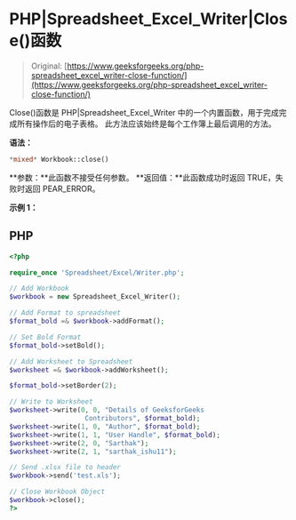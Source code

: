 # PHP|Spreadsheet_Excel_Writer|Close()函数

> Original: [https://www.geeksforgeeks.org/php-spreadsheet_excel_writer-close-function/](https://www.geeksforgeeks.org/php-spreadsheet_excel_writer-close-function/)

Close()函数是 PHP|Spreadsheet_Excel_Writer 中的一个内置函数，用于完成完成所有操作后的电子表格。 此方法应该始终是每个工作簿上最后调用的方法。

**语法：**

```php
*mixed* Workbook::close()
```

**参数：**此函数不接受任何参数。
**返回值：**此函数成功时返回 TRUE，失败时返回 PEAR_ERROR。

**示例 1：**

## PHP

```php
<?php

require_once 'Spreadsheet/Excel/Writer.php';

// Add Workbook
$workbook = new Spreadsheet_Excel_Writer();

// Add Format to spreadsheet
$format_bold =& $workbook->addFormat();

// Set Bold Format
$format_bold->setBold();

// Add Worksheet to Spreadsheet
$worksheet =& $workbook->addWorksheet();

$format_bold->setBorder(2);

// Write to Worksheet
$worksheet->write(0, 0, "Details of GeeksforGeeks
                   Contributors", $format_bold);
$worksheet->write(1, 0, "Author", $format_bold);
$worksheet->write(1, 1, "User Handle", $format_bold);
$worksheet->write(2, 0, "Sarthak");
$worksheet->write(2, 1, "sarthak_ishu11");

// Send .xlsx file to header
$workbook->send('test.xls');

// Close Workbook Object
$workbook->close();
?>
```